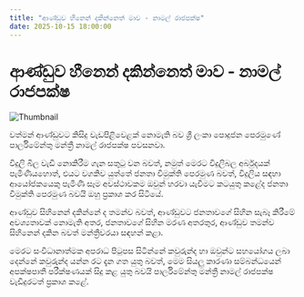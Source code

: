 ```yaml
---
title: "ආණ්ඩුව හීනෙන් දකින්නෙත් මාව - නාමල් රාජපක්ෂ"
date: 2025-10-15 18:00:00
---
```


# ආණ්ඩුව හීනෙන් දකින්නෙත් මාව - නාමල් රාජපක්ෂ

![Thumbnail](https://helakuru.sgp1.cdn.digitaloceanspaces.com/esana/images/lib/namal-rajapaksha-mm.jpg)

වත්මන් ආණ්ඩුවට කිසිදු වැඩපිළිවෙළක් නොමැති බව ශ්‍රී ලංකා පොදුජන පෙරමුණේ පාර්ලිමේන්තු මන්ත්‍රී නාමල් රාජපක්ෂ පවසනවා.

විදුලි බිල වැඩි නොකිරීම ගැන සතුටු වන බවත්, නමුත් මෙරට විදුලිබල අර්බුදයක් පැමිණියහොත්, එයට වගකිව යුත්තේ ජනතා විමුක්ති පෙරමුණ බවත්, විදුලිය සඳහා ආයෝජකයෙකු පැමිණි සෑම අවස්ථාවකම ඔවුන් හරවා යැවීමට කටයුතු කළේද ජනතා විමුක්ති පෙරමුණ බවයි ඔහු ප්‍රකාශ කර සිටියේ.

ආණ්ඩුව සිහිනෙන් දකින්නේ ද තමන්ව බවත්, ආණ්ඩුවට ජනතාවගේ සිහින සැබෑ කිරීමේ අවශ්‍යතාවක් නොමැති අතර, ජනතාවගේ සිහින මරණ අතරතුර, ආණ්ඩුව තමන්ව සිහිනෙන් දකින බවත් මන්ත්‍රීවරයා සඳහන් කළා.

මෙරට සංවිධානාත්මක අපරාධ පිටුපස සිටින්නේ කවුරුන්ද හා ඔවුන්ට සහයෝගය ලබා දෙන්නේ කවුරුන්ද යන්න රට දැන ගත යුතු බවත්, මෙම සියලු කාරණා සම්බන්ධයෙන් අපක්ෂපාතී පරීක්ෂණයක් සිදු කළ යුතු බවයි පාර්ලිමේන්තු මන්ත්‍රී නාමල් රාජපක්ෂ වැඩිදුරටත් ප්‍රකාශ කළේ.


